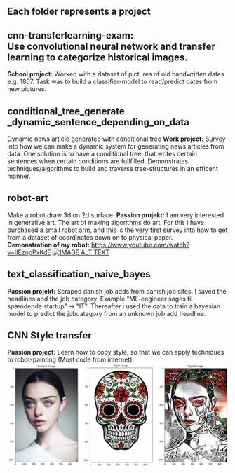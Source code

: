 ## Each folder represents a project

## cnn-transferlearning-exam:<br /> Use convolutional neural network and transfer learning to categorize historical images. 
<b>School project:</b> Worked with a dataset of pictures of old handwritten dates e.g. 1857. Task was to build a classifier-model to read/predict dates from new pictures. 

## conditional_tree_generate _dynamic_sentence_depending_on_data <br />
Dynamic news article generated with conditional tree
<b>Work project:</b> Survey into how we can make a dynamic system for generating news articles from data.
One solution is to have a conditional tree, that writes certain sentences when certain conditions are fullfilled. Demonstrates techniques/algorithms to build and traverse tree-structures in an efficent manner.

## robot-art <br />
Make a robot draw 3d on 2d surface.
<b>Passion projekt:</b> I am very interested in generative art. The art of making algorithms do art. For this i have purchased a small robot arm, and
this is the very first survey into how to get from a dataset of coordinates down on to physical paper.
<br>
<b>Demonstration of my robot:</b>
https://www.youtube.com/watch?v=IIEznpPxKdE
[![IMAGE ALT TEXT](http://img.youtube.com/vi/IIEznpPxKdE/0.jpg)](http://www.youtube.com/watch?v=IIEznpPxKdE "Video Title")

## text_classification_naive_bayes <br />
<b>Passion projekt:</b> Scraped danish job adds from  danish job sites. I saved the headlines and the job category. Example "ML-engineer søges til spændende startup" -> "IT". Thereafter i used the data to train a bayesian model to predict the jobcategory from an unknown job add headline.


## CNN Style transfer
<b>Passion project:</b> Learn how to copy style, so that we can apply techniques to robot-painting (Most code from internet).
<img src="cnn-style-transfer/skull-lady.png" align="left" />
